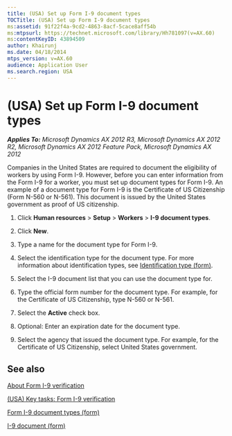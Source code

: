 ```yaml
---
title: (USA) Set up Form I-9 document types
TOCTitle: (USA) Set up Form I-9 document types
ms:assetid: 91f22f4a-9cd2-4863-8acf-5cace8aff54b
ms:mtpsurl: https://technet.microsoft.com/library/Hh781097(v=AX.60)
ms:contentKeyID: 43894509
author: Khairunj
ms.date: 04/18/2014
mtps_version: v=AX.60
audience: Application User
ms.search.region: USA
---
```


# (USA) Set up Form I-9 document types 


_**Applies To:** Microsoft Dynamics AX 2012 R3, Microsoft Dynamics AX 2012 R2, Microsoft Dynamics AX 2012 Feature Pack, Microsoft Dynamics AX 2012_

Companies in the United States are required to document the eligibility of workers by using Form I-9. However, before you can enter information from the Form I-9 for a worker, you must set up document types for Form I-9. An example of a document type for Form I-9 is the Certificate of US Citizenship (Form N-560 or N-561). This document is issued by the United States government as proof of US citizenship.

1.  Click **Human resources** \> **Setup** \> **Workers** \> **I-9 document types**.

2.  Click **New**.

3.  Type a name for the document type for Form I-9.

4.  Select the identification type for the document type. For more information about identification types, see [Identification type (form)](https://technet.microsoft.com/library/hh227646\(v=ax.60\)).

5.  Select the I-9 document list that you can use the document type for.

6.  Type the official form number for the document type. For example, for the Certificate of US Citizenship, type N-560 or N-561.

7.  Select the **Active** check box.

8.  Optional: Enter an expiration date for the document type.

9.  Select the agency that issued the document type. For example, for the Certificate of US Citizenship, select United States government.

## See also

[About Form I-9 verification](about-form-i-9-verification.md)

[(USA) Key tasks: Form I-9 verification](usa-key-tasks-form-i-9-verification.md)

[Form I-9 document types (form)](https://technet.microsoft.com/library/hh227352\(v=ax.60\))

[I-9 document (form)](https://technet.microsoft.com/library/hh227380\(v=ax.60\))

  


